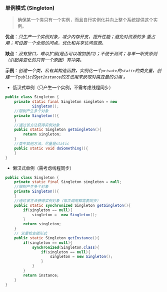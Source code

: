 ### 单例模式 (Singleton)

> 确保某一个类只有一个实例，而且自行实例化并向上整个系统提供这个实例。

**优点**：*只生产一个实例对象，减少内存开支，提升性能；避免对资源的多*				      *重占用；可设置一个全局访问点，优化和共享访问资源。*

**缺点**：*没有接口，难以扩展(是否可以增加接口)；不便于测试；与单一职责原则（引起类变化的只有一个原因）有冲突。*

**示例**：*创建一个类，私有其构造函数，实例化一个`private`的`static`的类变量，创建一个`public`的`getInstance`的方法用来获取对类变量的引用 。*

- 饿汉式单例（只产生一个实例，不需考虑线程同步）

```java
public class Singleton {
	private static final Singleton singleton = new 			
        	Singleton();
    //限制产生多个对象
    private Singleton(){
	}
    //通过该方法获得实例对象
    public static Singleton getSingleton(){
    	return singleton;
    }
    //类中其他方法，尽量是static
	public static void doSomething(){
 	}
}
```

- 懒汉式单例（需考虑线程同步）

```java
public class Singleton {
	private static final Singleton singleton = null;
    //限制产生多个对象
    private Singleton(){
	}
    //通过该方法获得实例对象（每次调用都需要同步）
    public static synchronized Singleton getSingleton(){
        if(singleton == null){
            singleton =  new Singleton();
        }
        return singleton;
    }
    // 双重检查锁形式
    public static Singleton getInstance(){
        if(singleton == null){
            synchronized(Singleton.class){
                if(singleton == null){
              		singleton = new Singleton();
                }
            }
        }
        return instance;
    }
}
```

